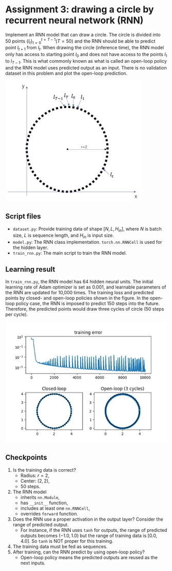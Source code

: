 # Assignment 3: drawing a circle by recurrent neural network (RNN)

Implement an RNN model that can draw a circle. The circle is divided into 50 points $`\{l_t\}_{t=0}^{t=T-1} (T=50)`$ and the RNN should be able to predict point $`l_{t+1}`$ from $`l_{t}`$. When drawing the circle (inference time), the RNN model only has access to starting point $`l_{0}`$ and does not have access to the points $`l_{1}`$ to $`l_{T-1}`$. This is what commonly known as what is called an open-loop policy and the RNN model uses predicted output as an input. There is no validation dataset in this problem and plot the open-loop prediction.

![Circle](circle.jpg)

## Script files

- ```dataset.py```: Provide training data of shape $`[N, L, H_{in}]`$, where $`N`$ is batch size, $`L`$ is sequence length, and $`H_{in}`$ is input size.
- ```model.py```: The RNN class implementation. ```torch.nn.RNNCell``` is used for the hidden layer.
- ```train_rnn.py```: The main script to train the RNN model.

## Learning result

In ```train_rnn.py```, the RNN model has 64 hidden neural units. The initial learning rate of Adam optimizer is set as 0.001, and learnable parameters of the RNN are updated for 10,000 times. The training loss and predicted points by closed- and open-loop policies shown in the figure. In the open-loop policy case, the RNN is imposed to predict 150 steps into the future. Therefore, the predicted points would draw three cycles of circle (50 steps per cycle).

![LearningResult](result.png)

## Checkpoints

1. Is the training data is correct?
    - Radius: $`r=2`$,
    - Center: $`(2, 2)`$,
    - 50 steps.
1. The RNN model
    - inherits ```nn.Module```,
    - has ```__init__``` function,
    - includes at least one ```nn.RNNCell```,
    - overrides ```forward``` function.
1. Does the RNN use a proper activation in the output layer? Consider the range of predicted output.
    - For instance, if the RNN uses ```tanh``` for outputs, the range of predicted outputs becomes $`(-1.0, 1.0)`$ but the range of training data is $`[0.0, 4.0]`$. So ```tanh``` is NOT proper for this training.
1. The training data must be fed as sequences.
1. After training, can the RNN predict by using open-loop policy?
    - Open-loop policy means the predicted outputs are reused as the next inputs.
